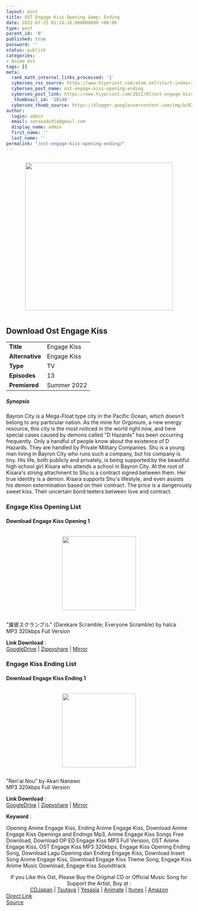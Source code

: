 ```yaml
---
layout: post
title: OST Engage Kiss Opening &amp; Ending
date: 2022-07-25 01:18:16.000000000 +00:00
type: post
parent_id: '0'
published: true
password: ''
status: publish
categories:
- Anime Ost
tags: []
meta:
  rank_math_internal_links_processed: '1'
  cyberseo_rss_source: https://www.hiyoriost.com/atom.xml?start-index=1
  cyberseo_post_name: ost-engage-kiss-opening-ending
  cyberseo_post_link: https://www.hiyoriost.com/2022/07/ost-engage-kiss-opening-ending.html
  _thumbnail_id: '28148'
  cyberseo_thumb_source: https://blogger.googleusercontent.com/img/b/R29vZ2xl/AVvXsEi1KiLfG3C0PaYcJl_ZFhLC-RGE22BOiOY-U9MeOJgGQ0GMLeXnmw5sUJ3V0U611ZT74G3Jw-3rMl6KiXOikd5yHzaaBi8K349WvaI1IByNfvu7_9CUsk9XL0-c80DOyYO9bQ1dSs27q62FDi7Ep3TuhNlIbmfmZMu3iJU9IgA7NYrE9o5iBEmb28_X/s400/bx146625-DmXjpJ2y8fDn.jpg
author:
  login: admin
  email: senseads014@gmail.com
  display_name: admin
  first_name: ''
  last_name: ''
permalink: "/ost-engage-kiss-opening-ending/"
---
```

<div class="separator" style="clear: both"><a href="https://blogger.googleusercontent.com/img/b/R29vZ2xl/AVvXsEi1KiLfG3C0PaYcJl_ZFhLC-RGE22BOiOY-U9MeOJgGQ0GMLeXnmw5sUJ3V0U611ZT74G3Jw-3rMl6KiXOikd5yHzaaBi8K349WvaI1IByNfvu7_9CUsk9XL0-c80DOyYO9bQ1dSs27q62FDi7Ep3TuhNlIbmfmZMu3iJU9IgA7NYrE9o5iBEmb28_X/s649/bx146625-DmXjpJ2y8fDn.jpg" style="display: block;padding: 1em 0;text-align: center"><img alt border="0" data-original-height="649" data-original-width="460" height="400" src="{{ site.baseurl }}/assets/2022/07/bx146625-DmXjpJ2y8fDn.jpg" /></a></div>
<div class="judulanime">
<h2>Download Ost Engage Kiss</h2>
</div>
<div class="info2" id="Info">
<table>
<tbody>
<tr>
<td class="tablex"><b>Title </b></td>
<td>Engage Kiss</td>
</tr>
<tr>
<td class="tablex"><b>Alternative </b></td>
<td>Engage Kiss</td>
</tr>
<tr>
<td class="tablex"><b>Type </b></td>
<td>TV</td>
</tr>
<tr>
<td class="tablex"><b>Episodes </b></td>
<td>13</td>
</tr>
<tr>
<td class="tablex"><b>Premiered </b></td>
<td>Summer 2022</td>
</tr>
</tbody>
</table>
</div>
<div class="sinopsis">
<h5>Synopsis</h5>
</div>
<div class="deskripsi">
<p>Bayron City is a Mega-Float type city in the Pacific Ocean, which doesn't belong to any particular nation. As the mine for Orgonium, a new energy resource, this city is the most noticed in the world right now, and here special cases caused by demons called "D Hazards" has been occurring frequently. Only a handful of people know about the existence of D Hazards. They are handled by Private Military Companies. Shu is a young man living in Bayron City who runs such a company, but his company is tiny. His life, both publicly and privately, is being supported by the beautiful high school girl Kisara who attends a school in Bayron City. At the root of Kisara's strong attachment to Shu is a contract signed between them. Her true identity is a demon. Kisara supports Shu's lifestyle, and even assists his demon extermination based on their contract. The price is a dangerously sweet kiss. Their uncertain bond teeters between love and contract.</p>
</div>
<div class="listz">
<h3>Engage Kiss Opening List</h3>
</div>
<div class="listz3">
<div class="listz1">
<h4>Download Engage Kiss Opening 1</h4>
</div>
<div class="listz2">
<div class="separator" style="clear: both"><a href="https://blogger.googleusercontent.com/img/b/R29vZ2xl/AVvXsEjAP1zh_FfkKX-mGS4UzrbjjDiVCFbGVKuCKn9Ucn0opOBpE_TCZNJzbsmA5NpEliAVJEDXdDndbf6prrUlDXV_gBBLFRIGlT_L9nsmFaMRReOPOqD3eOccu5Aq_3gUUmZhrq4rA4lk6FDGH5lqL3dagh7rD4rXO2DGiDb8uDWCSmKLu_mCizDGlDGM/s600/cover%20%2822%29.jpg" style="display: block;padding: 1em 0;text-align: center"><img alt border="0" data-original-height="600" data-original-width="600" src="{{ site.baseurl }}/assets/2022/07/cover%20%2822%29.jpg" width="200" /></a></div>
<p>"誰彼スクランブル" (Darekare Scramble; Everyone Scramble) by halca<br />MP3 320kbps Full Version
<p><b>Link Download</b> : <br /><a href="https://drive.google.com/file/d/1ldTv3QEIVgWsFtSQt_vTQ1FM0EshuJlM/view?usp=drivesdk" rel="nofollow noopener" target="_blank">GoogleDrive</a> | <a href="https://www117.zippyshare.com/v/AP8rn8Z6/file.html" rel="nofollow noopener" target="_blank">Zippyshare</a> | <a href="https://mir.cr/08WTU9UD" rel="nofollow noopener" target="_blank">Mirror</a></p>
</div>
</div>
<div class="listz">
<h3>Engage Kiss Ending List</h3>
</div>
<div class="listz3">
<div class="listz1">
<h4>Download Engage Kiss Ending 1</h4>
</div>
<div class="listz2">
<div class="separator" style="clear: both"><a href="https://blogger.googleusercontent.com/img/b/R29vZ2xl/AVvXsEggcmCRAZUpI6xsHBsdWOS89rhQQOeyhcv750sHGPlvOU06igM5h8NtW1hAZcZn4LBse7-2c_C62MRh8CjssO5j0jNtPV1OcbL0x8nT1X-F1K9Wytonov8LjnDL3U6A7XhPNcmZDCq6oksKmgnOO-UxPf8oa7yER3pPY52msLnHZfZPSJeU9FTtrX4D/s1500/cover%20%2847%29.jpg" style="display: block;padding: 1em 0;text-align: center"><img alt border="0" data-original-height="1500" data-original-width="1401" height="200" src="{{ site.baseurl }}/assets/2022/07/cover%20%2847%29.jpg" /></a></div>
<p>"Ren'ai Nou" by Akari Nanawo<br />MP3 320kbps Full Version
<p><b>Link Download</b> : <br /><a href="https://drive.google.com/file/d/1nHhiMdQWsQTgsCx9s2O1SaUI7rTd4fhF/view?usp=drivesdk" rel="nofollow noopener" target="_blank">GoogleDrive</a> | <a href="https://www96.zippyshare.com/v/SaDa5UIy/file.html" rel="nofollow noopener" target="_blank">Zippyshare</a> | <a href="https://mir.cr/1AFA0OAE" rel="nofollow noopener" target="_blank">Mirror</a></p>
</div>
</div>
<p><b>Keyword</b> :
<div class="tagser">Opening Anime Engage Kiss, Ending Anime Engage Kiss, Download Anime Engage Kiss Openings and Endings Mp3, Anime Engage Kiss Songs Free Download, Download OP ED Engage Kiss MP3 Full Version, OST Anime Engage Kiss, OST Engage Kiss MP3 320kbps, Engage Kiss Opening Ending Song, Download Lagu Opening dan Ending Engage Kiss, Download Insert Song Anime Engage Kiss, Download Engage Kiss Theme Song, Engage Kiss Anime Music Download, Engage Kiss Soundtrack</div>
<p> 
<div class="buycd" align="center">If you Like this Ost, Please Buy the Original CD or Official Music Song for Support the Artist, Buy at : <br /><a href="https://www.cdjapan.co.jp/" target="_blank" rel="noopener">CDJapan</a> | <a href="https://shop.tsutaya.co.jp/" target="_blank" rel="noopener">Tsutaya</a> | <a href="https://www.yesasia.com/" target="_blank" rel="noopener">Yesasia</a> | <a href="https://www.animate-onlineshop.jp/" target="_blank" rel="noopener">Animate</a> | <a href="https://www.apple.com/jp/itunes" target="_blank" rel="noopener">Itunes</a> | <a href="https://amazon.co.jp/" target="_blank" rel="noopener">Amazon</a>
</div>
<div class="divbtn"> <a href="https://handymansurrender.com/fihup8buzv?key=94550f7ce39444073321dde3b8782f97" class="btn"><i class="fa fa-download"></i> Direct Link</a> <br /><a href="https://www.hiyoriost.com/2022/07/ost-engage-kiss-opening-ending.html">Source</a> </div>
